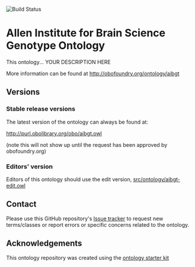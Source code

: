 
![Build Status](https://github.com/patrick-lloyd-ray/aibgt/workflows/CI/badge.svg)
# Allen Institute for Brain Science Genotype Ontology

This ontology... YOUR DESCRIPTION HERE

More information can be found at http://obofoundry.org/ontology/aibgt

## Versions

### Stable release versions

The latest version of the ontology can always be found at:

http://purl.obolibrary.org/obo/aibgt.owl

(note this will not show up until the request has been approved by obofoundry.org)

### Editors' version

Editors of this ontology should use the edit version, [src/ontology/aibgt-edit.owl](src/ontology/aibgt-edit.owl)

## Contact

Please use this GitHub repository's [Issue tracker](https://github.com/patrick-lloyd-ray/aibgt/issues) to request new terms/classes or report errors or specific concerns related to the ontology.

## Acknowledgements

This ontology repository was created using the [ontology starter kit](https://github.com/INCATools/ontology-starter-kit)